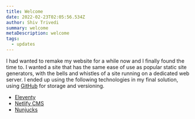 ```yaml
---
title: Welcome
date: 2022-02-23T02:05:56.534Z
author: Shiv Trivedi
summary: welcome
metaDescription: welcome
tags:
  - updates
---
```

I had wanted to remake my website for a while now and I finally found the time to.
I wanted a site that has the same ease of use as popular static site generators, with the bells and whistles of a site running on a dedicated web server. I ended up using the following technologies in my final solution, using [GitHub](https://github.com) for storage and versioning.
- [Eleventy](https://www.11ty.dev/)
- [Netlify CMS](https://www.netlifycms.org/)
- [Nunjucks](https://mozilla.github.io/nunjucks/)

